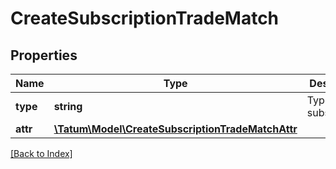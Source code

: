 # CreateSubscriptionTradeMatch

## Properties

Name | Type | Description | Notes
------------ | ------------- | ------------- | -------------
**type** | **string** | Type of the subscription. |
**attr** | [**\Tatum\Model\CreateSubscriptionTradeMatchAttr**](CreateSubscriptionTradeMatchAttr.md) |  |

[[Back to Index]](../index.md)
